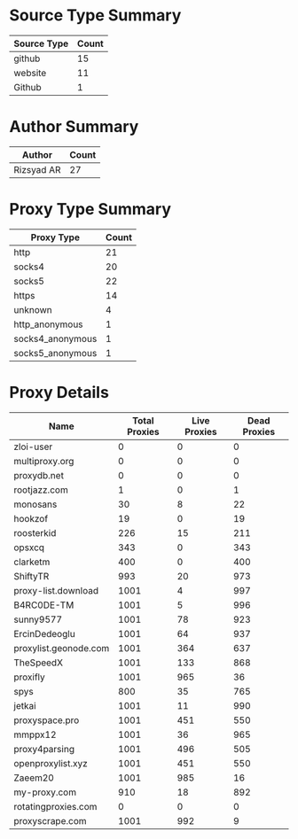 # Source Type Summary

| Source Type | Count |
|-------------|-------|
| github | 15 |
| website | 11 |
| Github | 1 |


# Author Summary

| Author | Count |
|--------|-------|
| Rizsyad AR | 27 |


# Proxy Type Summary

| Proxy Type | Count |
|------------|-------|
| http | 21 |
| socks4 | 20 |
| socks5 | 22 |
| https | 14 |
| unknown | 4 |
| http_anonymous | 1 |
| socks4_anonymous | 1 |
| socks5_anonymous | 1 |


# Proxy Details

| Name | Total Proxies | Live Proxies | Dead Proxies |
|------|---------------|--------------|---------------|
| zloi-user | 0 | 0 | 0 |
| multiproxy.org | 0 | 0 | 0 |
| proxydb.net | 0 | 0 | 0 |
| rootjazz.com | 1 | 0 | 1 |
| monosans | 30 | 8 | 22 |
| hookzof | 19 | 0 | 19 |
| roosterkid | 226 | 15 | 211 |
| opsxcq | 343 | 0 | 343 |
| clarketm | 400 | 0 | 400 |
| ShiftyTR | 993 | 20 | 973 |
| proxy-list.download | 1001 | 4 | 997 |
| B4RC0DE-TM | 1001 | 5 | 996 |
| sunny9577 | 1001 | 78 | 923 |
| ErcinDedeoglu | 1001 | 64 | 937 |
| proxylist.geonode.com | 1001 | 364 | 637 |
| TheSpeedX | 1001 | 133 | 868 |
| proxifly | 1001 | 965 | 36 |
| spys | 800 | 35 | 765 |
| jetkai | 1001 | 11 | 990 |
| proxyspace.pro | 1001 | 451 | 550 |
| mmppx12 | 1001 | 36 | 965 |
| proxy4parsing | 1001 | 496 | 505 |
| openproxylist.xyz | 1001 | 451 | 550 |
| Zaeem20 | 1001 | 985 | 16 |
| my-proxy.com | 910 | 18 | 892 |
| rotatingproxies.com | 0 | 0 | 0 |
| proxyscrape.com | 1001 | 992 | 9 |
